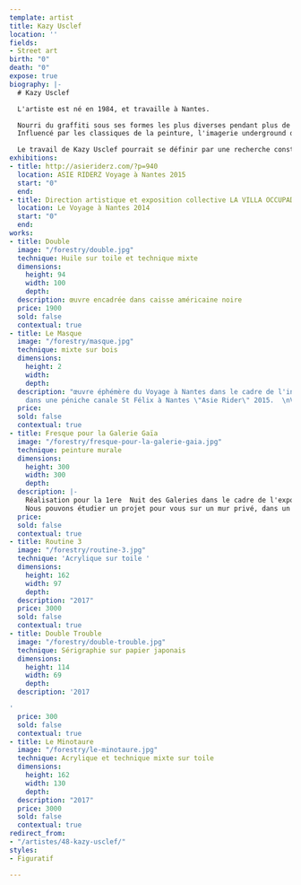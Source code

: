 ```yaml
---
template: artist
title: Kazy Usclef
location: ''
fields:
- Street art
birth: "0"
death: "0"
expose: true
biography: |-
  # Kazy Usclef

  L'artiste est né en 1984, et travaille à Nantes.

  Nourri du graffiti sous ses formes les plus diverses pendant plus de 10 ans, il utilise aujourd'hui un large éventail de technique de représentation (gravure, sérigraphie, encre ,pochoir...).
  Influencé par les classiques de la peinture, l'imagerie underground des années 80 à aujourd'hui ou plus largement par l'art populaire, il n'hésite pas à détourner de manière incisive certaines iconographies sacrées.

  Le travail de Kazy Usclef pourrait se définir par une recherche constante de rencontre, technique, humaine, culturelle où le frottement alimente de manière constante sa recherche artistique. C'est par cette recherche qu'il alimente une variété de langage dans un souci d' accessibilité par le plus grand nombre. Ses productions sont les plus fréquemment nourries de voyages et référencées à la rue, source d'inspiration infinie considérée comme une galerie à ciel ouvert et un parfait terrain d'expérimentation.
exhibitions:
- title: http://asieriderz.com/?p=940
  location: ASIE RIDERZ Voyage à Nantes 2015
  start: "0"
  end: 
- title: Direction artistique et exposition collective LA VILLA OCCUPADA
  location: Le Voyage à Nantes 2014
  start: "0"
  end: 
works:
- title: Double
  image: "/forestry/double.jpg"
  technique: Huile sur toile et technique mixte
  dimensions:
    height: 94
    width: 100
    depth: 
  description: œuvre encadrée dans caisse américaine noire
  price: 1900
  sold: false
  contextual: true
- title: Le Masque
  image: "/forestry/masque.jpg"
  technique: mixte sur bois
  dimensions:
    height: 2
    width: 
    depth: 
  description: "œuvre éphémère du Voyage à Nantes dans le cadre de l'installation
    dans une péniche canale St Félix à Nantes \"Asie Rider\" 2015.  \nVendu"
  price: 
  sold: false
  contextual: true
- title: Fresque pour la Galerie Gaïa
  image: "/forestry/fresque-pour-la-galerie-gaia.jpg"
  technique: peinture murale
  dimensions:
    height: 300
    width: 300
    depth: 
  description: |-
    Réalisation pour la 1ere  Nuit des Galeries dans le cadre de l'exposition La Chambre 21
    Nous pouvons étudier un projet pour vous sur un mur privé, dans un hall d'entreprise, ou sur toile. Prix selon le projet
  price: 
  sold: false
  contextual: true
- title: Routine 3
  image: "/forestry/routine-3.jpg"
  technique: 'Acrylique sur toile '
  dimensions:
    height: 162
    width: 97
    depth: 
  description: "2017"
  price: 3000
  sold: false
  contextual: true
- title: Double Trouble
  image: "/forestry/double-trouble.jpg"
  technique: Sérigraphie sur papier japonais
  dimensions:
    height: 114
    width: 69
    depth: 
  description: '2017

'
  price: 300
  sold: false
  contextual: true
- title: Le Minotaure
  image: "/forestry/le-minotaure.jpg"
  technique: Acrylique et technique mixte sur toile
  dimensions:
    height: 162
    width: 130
    depth: 
  description: "2017"
  price: 3000
  sold: false
  contextual: true
redirect_from:
- "/artistes/48-kazy-usclef/"
styles:
- Figuratif

---
```

